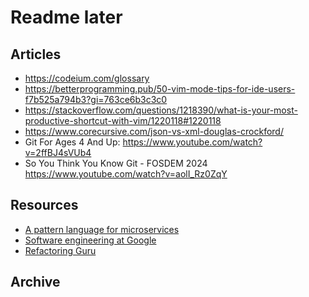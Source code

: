 # Readme later

## Articles

- https://codeium.com/glossary
- https://betterprogramming.pub/50-vim-mode-tips-for-ide-users-f7b525a794b3?gi=763ce6b3c3c0
- https://stackoverflow.com/questions/1218390/what-is-your-most-productive-shortcut-with-vim/1220118#1220118
- https://www.corecursive.com/json-vs-xml-douglas-crockford/
- Git For Ages 4 And Up: https://www.youtube.com/watch?v=2ffBJ4sVUb4
- So You Think You Know Git - FOSDEM 2024 https://www.youtube.com/watch?v=aolI_Rz0ZqY

## Resources

- [A pattern language for microservices](https://microservices.io/patterns/)
- [Software engineering at Google](https://abseil.io/resources/swe-book/html/toc.html)
- [Refactoring Guru](https://refactoring.guru/)

## Archive
